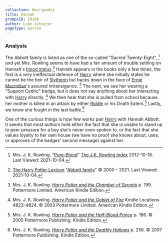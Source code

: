 ```yaml
---
collection: Harrypedia
title: Hannah
grampsID: I0108
author: Luke Schierer
pageType: person
---
```


### Analysis

The Abbott family is listed as one of the so-called "Sacred Twenty-Eight",
[^211004-10] and yet Mrs. Rowling seems to have had a fair amount of trouble
settling on Hannah's [blood status].[^211004-11] Hannah appears in the
books only a few times, the first is a very ineffectual defence of [Harry]
where she initially states he cannot be the heir of [Slytherin][Salazar] but
backs down in the face of [Ernie Macmillan][Ernie]'s assured intransigence.
[^211004-12] The next, we see her wearing a "Support Cedric" badge, but it
does not say anything about her interacting with [Harry] directly.
[^211004-13] We then hear that she is pulled from school because her mother
is killed in an attack by either [Riddle] or his Death Eaters.[^211004-14]
Lastly, we know she fought in the last battle.[^211004-15]

One of the curious things is how few works pair [Harry][] with Hannah Abbott.
It seems that most authors hold either the fact that she is unable to stand
up to peer pressure for a boy she's never even spoken to, or the fact that
she values loyalty to her own house (we have no proof she knows about, uses,
or approves of the badges' second message) against her.

[blood status]: ../../../culture/class_and_blood
[Harry]: ../../Potter/Harry_James/
[Salazar]: ../../slytherin/salazar
[Ernie]: ../../macmillan
[Riddle]: ../../Riddle/Tom_Marvolo/

[^211004-15]:
    Mrs. J. K. Rowling.
    _[Harry Potter and the Deathly Hallows](https://www.goodreads.com/book/show/136251.Harry_Potter_and_the_Deathly_Hallows)_
    p. 256. © 2007 Pottermore Publishing. Kindle Edition.

[^211004-14]:
    Mrs. J. K. Rowling.
    _[Harry Potter and the Half-Blood Prince](https://www.goodreads.com/book/show/1.Harry_Potter_and_the_Half_Blood_Prince)_
    p. 186. © 2005 Pottermore Publishing. Kindle Edition.

[^211004-13]:
    Mrs. J. K. Rowling.
    _[Harry Potter and the Goblet of Fire](https://www.goodreads.com/book/show/6.Harry_Potter_and_the_Goblet_of_Fire)_
    Kindle Locations 4823-4824. © 2003 Pottermore Limited. American Kindle Edition.

[^211004-12]:
    Mrs. J. K. Rowling.
    _[Harry Potter and the Chamber of Secrets](https://www.goodreads.com/book/show/15881.Harry_Potter_and_the_Chamber_of_Secrets)_
    p. 199. Pottermore Limited. American Kindle Edition.

[^211004-11]:
    [The Harry Potter Lexicon](https://www.hp-lexicon.org/)
    "[Abbott family](https://www.hp-lexicon.org/character/abbott-family/)"
    © 2000 – 2021. Last Viewed: 2021-10-04.

[^211004-10]:
    Mrs. J. K. Rowling.
    "[Pure-Blood](https://www.rowlingindex.org/work/pmpbl/)"
    [The J.K. Rowling Index](https://www.rowlingindex.org)
    2012-10-18. Last Viewed: 2021-10-04.
